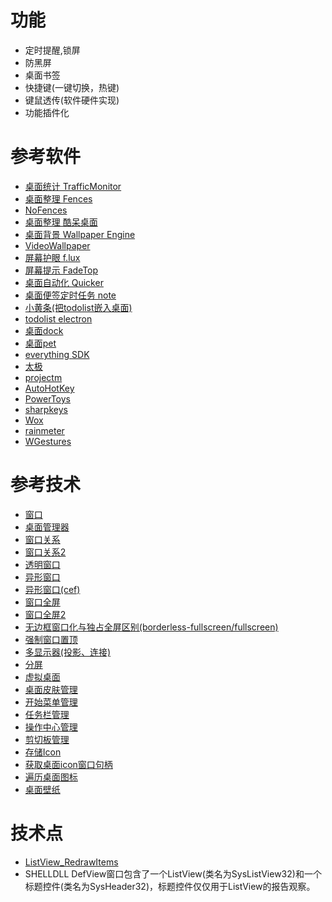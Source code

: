 功能
======
+ 定时提醒,锁屏
+ 防黑屏
+ 桌面书签
+ 快捷键(一键切换，热键)
+ 键鼠透传(软件硬件实现)
+ 功能插件化


参考软件
======
+ [桌面统计 TrafficMonitor](https://github.com/zhongyang219/TrafficMonitor)
+ [桌面整理 Fences](https://www.stardock.com/products/fences/)
+ [NoFences](https://github.com/Twometer/NoFences)
+ [桌面整理 酷呆桌面](https://github.com/coodesker/coodesker-desktop/releases)
+ [桌面背景 Wallpaper Engine](https://wallpaperengine.io/)
+ [VideoWallpaper](https://github.com/sotex/VideoWallpaper)
+ [屏幕护眼 f.lux](https://justgetflux.com/)
+ [屏幕提示 FadeTop](http://www.fadetop.com/)
+ [桌面自动化 Quicker](https://getquicker.net/)
+ [桌面便签定时任务 note](https://github.com/noahsai/note)
+ [小黄条(把todolist嵌入桌面)](https://www.yynote.cn/)
+ [todolist electron](https://github.com/xiajingren/xhznl-todo-list)
+ [桌面dock](https://github.com/craflin/bdock)
+ [桌面pet](https://github.com/zenghongtu/PPet)
+ [everything SDK](https://www.voidtools.com/zh-cn/support/everything/sdk/)
+ [太极](https://taichi.readthedocs.io/zh_CN/latest/hello.html)
+ [projectm](https://github.com/projectM-visualizer/projectm)
+ [AutoHotKey](https://wyagd001.github.io/zh-cn/docs/AutoHotkey.htm)
+ [PowerToys](https://github.com/microsoft/PowerToys)
+ [sharpkeys](https://github.com/randyrants/sharpkeys)
+ [Wox](https://github.com/Wox-launcher/Wox)
+ [rainmeter](https://github.com/rainmeter/rainmeter)
+ [WGestures](https://github.com/yingDev/WGestures)


参考技术
======
+ [窗口](https://docs.microsoft.com/zh-cn/dotnet/desktop/wpf/app-development/wpf-windows-overview?view=netframeworkdesktop-4.8&viewFallbackFrom=netdesktop-5.0)
+ [桌面管理器](https://docs.microsoft.com/en-us/windows/win32/dwm/dwm-overview)
+ [窗口关系](https://blog.csdn.net/chenlycly/article/details/53350638)
+ [窗口关系2](https://www.cnblogs.com/kzang/archive/2012/10/01/2709354.html)
+ [透明窗口](https://github.com/walklang/uilib/issues/4)
+ [异形窗口](http://blog.sina.com.cn/s/blog_86f7b9c70101empn.html)
+ [异形窗口(cef)](https://sq.163yun.com/blog/article/214097332706783232)
+ [窗口全屏](https://devblogs.microsoft.com/oldnewthing/20100412-00/?p=14353)
+ [窗口全屏2](https://blog.csdn.net/puppet_master/article/details/42340555)
+ [无边框窗口化与独占全屏区别(borderless-fullscreen/fullscreen)](https://new.qq.com/omn/20190705/20190705A0P5IG00.html)
+ [强制窗口置顶](https://bbs.csdn.net/topics/392390667)
+ [多显示器(投影、连接)](https://devblogs.microsoft.com/oldnewthing/20100412-00/?p=14353)
+ [分屏](https://sspai.com/post/43187)
+ [虚拟桌面](https://zhuanlan.zhihu.com/p/210353751)
+ [桌面皮肤管理](https://github.com/rainmeter/rainmeter)
+ [开始菜单管理](https://github.com/James231/Start-Menu-Manager)
+ [任务栏管理]()
+ [操作中心管理]()
+ [剪切板管理](https://github.com/hluk/CopyQ)
+ [存储Icon](https://www.codeproject.com/Articles/639486/Save-and-Restore-Icon-Positions-on-Desktop)
+ [获取桌面icon窗口句柄](https://blog.csdn.net/whatday/article/details/8714573)
+ [遍历桌面图标](https://blog.csdn.net/jiangqin115/article/details/46675215)
+ [桌面壁纸](http://suquark.github.io/lecture/2017/07/01/wallpaper_engine-DIY.html)


技术点
======
+ [ListView_RedrawItems ](https://docs.microsoft.com/en-us/windows/win32/api/commctrl/nf-commctrl-listview_redrawitems )
+ SHELLDLL DefView窗口包含了一个ListView(类名为SysListView32)和一个标题控件(类名为SysHeader32)，标题控件仅仅用于ListView的报告观察。